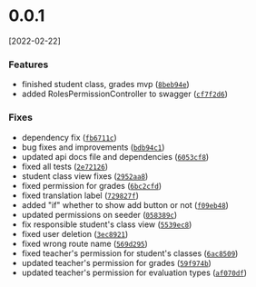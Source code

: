 # 0.0.1
[2022-02-22]

### Features

*  finished student class, grades mvp ([`8beb94e`](https://github.com/RaFaTEOLI/open-grades/commit/8beb94e3b89a1895a697cd8f3552e708571aaa5f))
*  added RolesPermissionController to swagger ([`cf7f2d6`](https://github.com/RaFaTEOLI/open-grades/commit/cf7f2d618c886b3405137b16ab869fdc59101c80))

### Fixes

*  dependency fix ([`fb6711c`](https://github.com/RaFaTEOLI/open-grades/commit/fb6711c9e864a67bc6922adc4ca06558e2e1b49e))
*  bug fixes and improvements ([`bdb94c1`](https://github.com/RaFaTEOLI/open-grades/commit/bdb94c1dece503a3d84558df43d0dd6460ce1007))
*  updated api docs file and dependencies ([`6053cf8`](https://github.com/RaFaTEOLI/open-grades/commit/6053cf8f6dea7383263e37f6883da7aa21a8fc97))
*  fixed all tests ([`2e72126`](https://github.com/RaFaTEOLI/open-grades/commit/2e721267c14c90aab7399814b1d4ce188bd06e5c))
*  student class view fixes ([`2952aa8`](https://github.com/RaFaTEOLI/open-grades/commit/2952aa8d94095f8a3714b9acd715d87d2775c5c7))
*  fixed permission for grades ([`6bc2cfd`](https://github.com/RaFaTEOLI/open-grades/commit/6bc2cfdd3fe88c906db51386b1d8df39ace6dc50))
*  fixed translation label ([`729827f`](https://github.com/RaFaTEOLI/open-grades/commit/729827f0046da49777befe3bdbd63a3f86a67fdd))
*  added "if" whether to show add button or not ([`f09eb48`](https://github.com/RaFaTEOLI/open-grades/commit/f09eb48e73aade53a342c191e0935091df967cd1))
*  updated permissions on seeder ([`058389c`](https://github.com/RaFaTEOLI/open-grades/commit/058389c0e531cc3f60ffefaadd8dd0350de71d2d))
*  fix responsible student's class view ([`5539ec8`](https://github.com/RaFaTEOLI/open-grades/commit/5539ec8437f46762e9dfcb08cd9d07b77714e865))
*  fixed user deletion ([`3ec8921`](https://github.com/RaFaTEOLI/open-grades/commit/3ec8921f35f79c238425a495855b4376668c9f4a))
*  fixed wrong route name ([`569d295`](https://github.com/RaFaTEOLI/open-grades/commit/569d2951eb5e0764f96ff83898e74c37ecea75e5))
*  fixed teacher's permission for student's classes ([`6ac8509`](https://github.com/RaFaTEOLI/open-grades/commit/6ac8509ff6578ebd0b69099836e763170bdf5da5))
*  updated teacher's permission for grades ([`59f974b`](https://github.com/RaFaTEOLI/open-grades/commit/59f974b6d83dc44c96e5bde42d095618e0586498))
*  updated teacher's permission for evaluation types ([`af070df`](https://github.com/RaFaTEOLI/open-grades/commit/af070df31d3b2272af381e97fb55fdff7e6397a2))
